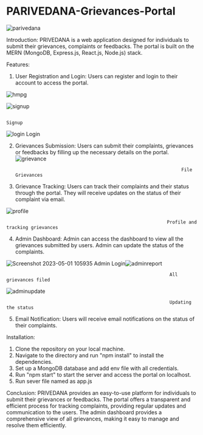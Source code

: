 # PARIVEDANA-Grievances-Portal
![parivedana](https://user-images.githubusercontent.com/88032709/235683236-8e08ba12-91ff-4262-bad6-34ee524d8620.png)

Introduction:
PRIVEDANA is a web application designed for individuals to submit their grievances, complaints or feedbacks. The portal is built on the MERN (MongoDB, Express.js, React.js, Node.js) stack.

Features:

1. User Registration and Login: Users can register and login to their account to access the portal.

![hmpg](https://user-images.githubusercontent.com/88032709/235680464-7c51a7b4-b73b-415f-949f-c607ee75e02b.png)




![signup](https://user-images.githubusercontent.com/88032709/235681670-5f09efa8-bb0d-4f57-bb6c-38549222a1e5.gif)







                                                                     Signup
                                             
                                             
 ![login](https://user-images.githubusercontent.com/88032709/235681741-15bb2f03-f6d5-44fd-883b-7e7acf9f8da3.gif)
                                                                     Login    

2. Grievances Submission: Users can submit their complaints, grievances or feedbacks by filling up the necessary details on the portal.
![grievance](https://user-images.githubusercontent.com/88032709/235681926-a1e3a01d-d1c2-4b8e-a90d-011c9d2855d5.png)

                                                                    File Grievances
                                             
                                             
                                             
 
3. Grievance Tracking: Users can track their complaints and their status through the portal. They will receive updates on the status of their complaint via email.
 
  ![profile](https://user-images.githubusercontent.com/88032709/235682107-c91f6013-9cc5-4581-a926-86b01c48716d.png)
  
  
                                                               Profile and tracking grievances
                                            
                                            
4. Admin Dashboard: Admin can access the dashboard to view all the grievances submitted by users. Admin can update the status of the complaints.


![Screenshot 2023-05-01 105935](https://user-images.githubusercontent.com/88032709/235682532-cbc16a4b-e47a-4e67-ab5c-9c0f7a0609de.png)
                                        Admin Login![adminreport](https://user-images.githubusercontent.com/88032709/235682814-a5ebe8f8-3f6c-46c2-bfa0-2cdcb3b6a757.png)
                                        
                                        
                                        
                                                                All grievances filed
                                            
                                            
![adminupdate](https://user-images.githubusercontent.com/88032709/235682703-3ace3e27-b494-4aa4-af98-3956ae3847e1.png)


                                                                Updating the status
                                      
                                      
5. Email Notification: Users will receive email notifications on the status of their complaints.


Installation:

1. Clone the repository on your local machine.
2. Navigate to the directory and run "npm install" to install the dependencies.
3. Set up a MongoDB database and add env file with all credentials.
4. Run "npm start" to start the server and access the portal on localhost.
5. Run sever file named as app.js 


Conclusion:
PRIVEDANA provides an easy-to-use platform for individuals to submit their grievances or feedbacks. The portal offers a transparent and efficient process for tracking complaints, providing regular updates and communication to the users. The admin dashboard provides a comprehensive view of all grievances, making it easy to manage and resolve them efficiently.
